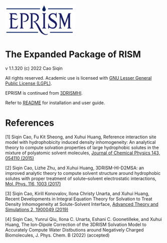 <img src="https://github.com/seechin/eprism/blob/main/logo.png" height=100></img>

# The Expanded Package of RISM

v 1.1.320 (c) 2022 Cao Siqin

All rights reserved. Academic use is licensed with [GNU Lesser General Public License (LGPL)](https://www.gnu.org/licenses/lgpl-3.0.en.html).

EPRISM is continued from [3DRISMHI](https://github.com/seechin/3DRISMHI). 

Refer to [README](https://github.com/seechin/eprism/blob/main/README) for installation and user guide.

# References

[1] Siqin Cao, Fu Kit Sheong, and Xuhui Huang, Reference interaction site model with hydrophobicity induced density inhomogeneity: An analytical theory to compute solvation properties of large hydrophobic solutes in the mixture of polyatomic solvent molecules, [Journal of Chemical Physics 143, 054110 (2015)](https://doi.org/10.1063/1.4928051)

[2] Siqin Cao, Lizhe Zhu, and Xuhui Huang, 3DRISM-HI-D2MSA: an improved analytic theory to compute solvent structure around hydrophobic solutes with proper treatment of solute–solvent electrostatic interactions, [Mol. Phys. 116, 1003 (2017)](https://doi.org/10.1080/00268976.2017.1416195)

[3] Siqin Cao, Kirill Konovalov, Ilona Christy Unarta, and Xuhui Huang, Recent Developments in Integral Equation Theory for Solvation to Treat Density Inhomogeneity at Solute-Solvent Interface, [Advanced Theory and Simulations 2, 1900049 (2019)](https://doi.org/10.1002/adts.201900049)

[4] Siqin Cao, Yunrui Qiu, Ilona C. Unarta, Eshani C. Goonetilleke, and Xuhui Huang, The Ion-Dipole Correction of the 3DRISM Solvation Model to Accurately Compute Water Distbutions around Negatively Charged Biomolecules, J. Phys. Chem. B (2022) (accepted)

